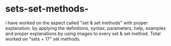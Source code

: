 # sets-set-methods-
i have worked on the aspect called "set &amp; set methods" with proper explanation. by applying the definitions, syntax, parameters, help, examples and proper explanations by using images to every set &amp; set method. Total worked on "sets + 17" set methods.
